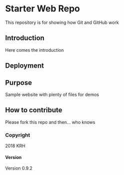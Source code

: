 # Starter Web Repo

This repository is for showing how Git and GitHub work

## Introduction

Here comes the introduction

## Deployment

## Purpose

Sample website with plenty of files for demos

## How to contribute

Please fork this repo and then... who knows

### Copyright

2018 KRH

#### Version

Version 0.9.2
